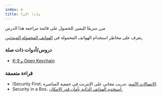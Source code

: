 ```yaml
---
index: 4
title: ماذا الان؟
---
```

مرر سريعًا لليمين للحصول على قائمة مراجعة هذا الدرس

تعرف على مخاطر استخدام الهواتف المحمولة في [الهواتف المحمولة المبتدئين.](umbrella://communications/mobile-phones/beginner)

### دروس/أدوات ذات صلة

*   [K-9 و Open Keychain](umbrella://tools/encryption/s_k9-apg.md)

### قراءة متعمقة

*   اSecurity First، [الاتصالات الآمنة](https://advocacyassembly.org/en/courses/33/#/chapter/1/lesson/1)، تدريب مجاني على الإنترنت في جمعية المناصرة.
*   Security in a Box، [استخدم الهواتف الذكية بأمان قدر الإمكان.](https://securityinabox.org/en/guide/smartphones)